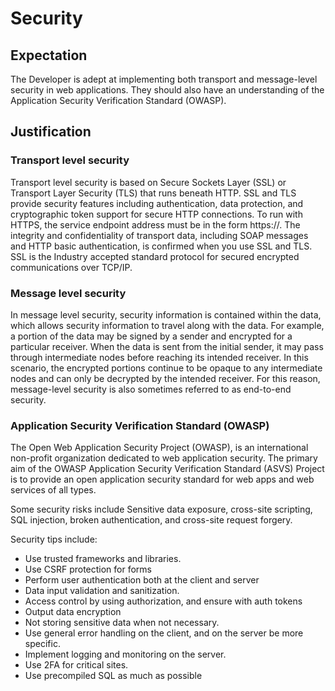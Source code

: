 # Security

## Expectation
The Developer is adept at implementing both transport and message-level security in web applications. They should also have an understanding of the Application Security Verification Standard (OWASP).

## Justification

### Transport level security
Transport level security is based on Secure Sockets Layer (SSL) or Transport Layer Security (TLS) that runs beneath HTTP. SSL and TLS provide security features including authentication, data protection, and cryptographic token support for secure HTTP connections. To run with HTTPS, the service endpoint address must be in the form https://. The integrity and confidentiality of transport data, including SOAP messages and HTTP basic authentication, is confirmed when you use SSL and TLS. 
SSL is the Industry accepted standard protocol for secured encrypted communications over TCP/IP.

### Message level security
In message level security, security information is contained within the data, which allows security information to travel along with the data. For example, a portion of the data may be signed by a sender and encrypted for a particular receiver. When the data is sent from the initial sender, it may pass through intermediate nodes before reaching its intended receiver. In this scenario, the encrypted portions continue to be opaque to any intermediate nodes and can only be decrypted by the intended receiver. For this reason, message-level security is also sometimes referred to as end-to-end security.

###  Application Security Verification Standard (OWASP)
The Open Web Application Security Project (OWASP), is an international non-profit organization dedicated to web application security. The primary aim of the OWASP Application Security Verification Standard (ASVS) Project is to provide an open application security standard for web apps and web services of all types.

Some security risks include Sensitive data exposure, cross-site scripting, SQL injection, broken authentication, and cross-site request forgery.

Security tips include:
- Use trusted frameworks and libraries.
- Use CSRF protection for forms
- Perform user authentication both at the client and server
- Data input validation and sanitization.
- Access control by using authorization, and ensure with auth tokens
- Output data encryption
- Not storing sensitive data when not necessary.
- Use general error handling on the client, and on the server be more specific. 
- Implement logging and monitoring on the server.
- Use 2FA for critical sites.
- Use precompiled SQL as much as possible
